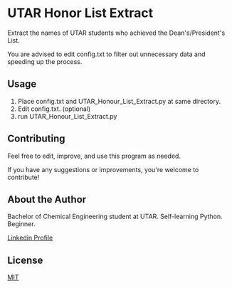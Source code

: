 # UTAR Honor List Extract

Extract the names of UTAR students who achieved the Dean's/President's List.

You are advised to edit config.txt to filter out unnecessary data and speeding up the process. 

## Usage

1) Place config.txt and UTAR_Honour_List_Extract.py at same directory. 
2) Edit config.txt. (optional)
3) run UTAR_Honour_List_Extract.py

## Contributing

Feel free to edit, improve, and use this program as needed. 

If you have any suggestions or improvements, you're welcome to contribute!  

## About the Author

Bachelor of Chemical Engineering student at UTAR. Self-learning Python. Beginner. 

[Linkedin Profile](https://www.linkedin.com/in/tan-king-yang-634026280/)

## License

[MIT](https://choosealicense.com/licenses/mit/)